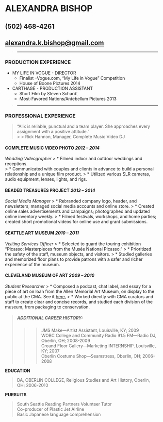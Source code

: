 ALEXANDRA BISHOP
================
(502) 468-4261
--------------
## alexandra.k.bishop@gmail.com

> ------------

### PRODUCTION EXPERIENCE
 
* MY LIFE IN VOGUE - DIRECTOR 
    * Finalist –Vogue.com, “My Life in Vogue” Competition
    * House of Boone Pictures 2014
* CARTHAGE - PRODUCTION ASSISTANT
    * Short Film by Steven Schardt 
    * Most-Favored Nations/Antebellum Pictures 2013 

> ------------
 
### PROFESSIONAL EXPERIENCE
> “Alix is reliable, punctual and a team player. She approaches every assignment with a positive attitude.”    
       > > Rick Hannon, Manager, Complete Music Video DJ   

#### COMPLETE MUSIC VIDEO PHOTO _2012 – 2014_
*Wedding Videographer*
	> * Filmed indoor and outdoor weddings and receptions.  
        > * Communicated with couples and clients in advance to build a personal relationship and a unique film product. 
	> * Utilized various SLR cameras, audio equipment, lenses, lights, and rigs.   
  
#### BEADED TREASURES PROJECT _2013 – 2014_
*Social Media Manager*
	> * Rebranded company logo, header, and newsletters; managed social media accounts and online store.
	> * Created online sales advertisements and campaigns; photographed and updated online inventory weekly.
	> * Filmed festivals, workshops, and home parties; created short promotional videos for online use and grant submissions.   

#### SEATTLE ART MUSEUM _2010 – 2011_
*Visiting Services Officer*
	> * Selected to guard the touring exhibition “Picasso: Masterpieces from the Musée National Picasso.”
	> * Prioritized the safety of the staff, museum objects, and visitors.
	> * Studied galleries and memorized floor plans to provide patrons with a safer and richer experience of the museum.  

#### CLEVELAND MUSEUM OF ART _2009 – 2010_
*Student Researcher*
	> * Composed a podcast, chat label, and essay for a piece of art on loan from the Allen Memorial Art Museum, on display to the public at the CMA. See it [here.](http://www.clevelandart.org/art/behind-the-scenes/featured-gallery-installation/beyond-oberlin/allegory-of-poverty/ "Podcast")
	> * Worked directly with CMA curators and staff to create clear and concise records, and studied each division of the museum, from packaging to conservation.  

> ##### ADDITIONAL CAREER HISTORY:
> > > JMS Make—Artist Assistant, Louisville, KY; 2009   
> > > WOBC College and Community Radio 91.5 FM—Radio DJ, Oberlin, OH; 2008-2009   
> > > Ground Floor Gallery—Marketing INTERNSHIP, Louisville, KY; 2007   
> > > Oberlin Costume Shop—Seamstress, Oberlin, OH; 2006-2008   

**EDUCATION**
> BA, OBERLIN COLLEGE, Religious Studies and Art History, Oberlin, OH; 2006-2010

**PURSUITS**
> South Seattle Reading Partners Volunteer Tutor   
> Co-producer of Plastic Jet Airline   
> Basic Japanese language comprehension
